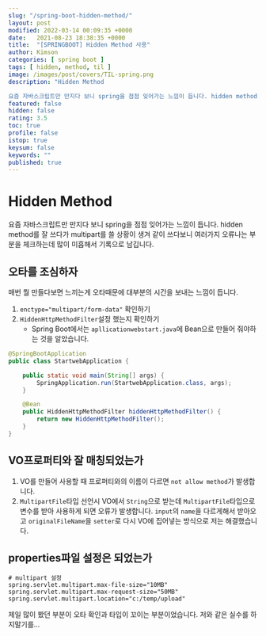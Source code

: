 ```yaml
---
slug: "/spring-boot-hidden-method/"
layout: post
modified: 2022-03-14 00:09:35 +0000
date:   2021-08-23 18:38:35 +0000
title:  "[SPRINGBOOT] Hidden Method 사용"
author: Kimson
categories: [ spring boot ]
tags: [ hidden, method, til ]
image: /images/post/covers/TIL-spring.png
description: "Hidden Method

요즘 자바스크립트만 만지다 보니 spring을 점점 잊어가는 느낌이 듭니다. hidden method를 잘 쓰다가 multipart를 쓸 상황이 생겨 같이 쓰다보니 여러가지 오류나는 부분을 체크하는데 많이 미흡해서 기록으로 남깁니다."
featured: false
hidden: false
rating: 3.5
toc: true
profile: false
istop: true
keysum: false
keywords: ""
published: true
---
```


# Hidden Method

요즘 자바스크립트만 만지다 보니 spring을 점점 잊어가는 느낌이 듭니다. hidden method를 잘 쓰다가 multipart를 쓸 상황이 생겨 같이 쓰다보니 여러가지 오류나는 부분을 체크하는데 많이 미흡해서 기록으로 남깁니다.

## 오타를 조심하자

매번 뭘 만들다보면 느끼는게 오타때문에 대부분의 시간을 보내는 느낌이 듭니다.

1. `enctype="multipart/form-data"` 확인하기
2. `HiddenHttpMethodFilter`설정 했는지 확인하기
    - Spring Boot에서는 `apllicationwebstart.java`에 Bean으로 만들어 줘야하는 것을 알았습니다.

```java
@SpringBootApplication
public class StartwebApplication {

	public static void main(String[] args) {
		SpringApplication.run(StartwebApplication.class, args);
	}

	@Bean
	public HiddenHttpMethodFilter hiddenHttpMethodFilter() {
		return new HiddenHttpMethodFilter();
	}
}
```

## VO프로퍼티와 잘 매칭되었는가

1. VO를 만들어 사용할 때 프로퍼티와의 이름이 다르면 `not allow method`가 발생합니다.
2. `MultipartFile`타입 선언시 VO에서 `String`으로 받는데 `MultipartFile`타입으로 변수를 받아 사용하게 되면 오류가 발생합니다. `input`의 `name`을 다르게해서 받아오고 `originalFileName`을 `setter`로 다시 VO에 집어넣는 방식으로 저는 해결했습니다.

## properties파일 설정은 되었는가

```properties
# multipart 설정
spring.servlet.multipart.max-file-size="10MB"
spring.servlet.multipart.max-request-size="50MB"
spring.servlet.multipart.location="c:/temp/upload"
```

제일 많이 봤던 부분이 오타 확인과 타입이 꼬이는 부분이었습니다. 저와 같은 실수를 하지말기를...